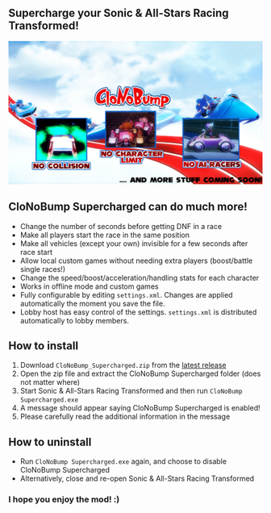 ## Supercharge your Sonic & All-Stars Racing Transformed!
![Header](CloNoBump.png "Header")

## CloNoBump Supercharged can do much more!
 * Change the number of seconds before getting DNF in a race
 * Make all players start the race in the same position
 * Make all vehicles (except your own) invisible for a few seconds after race start
 * Allow local custom games without needing extra players (boost/battle single races!)
 * Change the speed/boost/acceleration/handling stats for each character
 * Works in offline mode and custom games
 * Fully configurable by editing `settings.xml`. Changes are applied automatically the moment you save the file.
 * Lobby host has easy control of the settings. `settings.xml` is distributed automatically to lobby members.

## How to install
 1. Download `CloNoBump_Supercharged.zip` from the [latest release](https://github.com/Tyaap/ASRT_CloNoBump_Supercharged/releases)
 2. Open the zip file and extract the CloNoBump Supercharged folder (does not matter where)
 3. Start Sonic & All-Stars Racing Transformed and then run `CloNoBump Supercharged.exe`
 4. A message should appear saying CloNoBump Supercharged is enabled!
 5. Please carefully read the additional information in the message

## How to uninstall
 * Run `CloNoBump Supercharged.exe` again, and choose to disable CloNoBump Supercharged
 * Alternatively, close and re-open Sonic & All-Stars Racing Transformed
 
### I hope you enjoy the mod! :)
